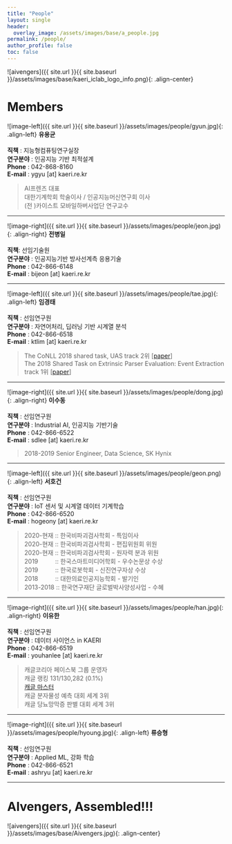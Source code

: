 ```yaml
---
title: "People"
layout: single
header:
  overlay_image: /assets/images/base/a_people.jpg
permalink: /people/
author_profile: false
toc: false
---
```

![aivengers]({{ site.url }}{{ site.baseurl }}/assets/images/base/kaeri_iclab_logo_info.png){: .align-center} 

# Members

![image-left]({{ site.url }}{{ site.baseurl }}/assets/images/people/gyun.jpg){: .align-left}
**유용균** <br><br>
**직책** : 지능형컴퓨팅연구실장 <br>
**연구분야** : 인공지능 기반 최적설계 <br>
**Phone** : 042-868-8160 <br>
**E-mail** : ygyu \[at\] kaeri.re.kr <br>
>AI프렌즈 대표<br> 대한기계학회 학술이사 / 인공지능머신연구회 이사<br> (전 )카이스트 모바일하버사업단 연구교수 

---

![image-right]({{ site.url }}{{ site.baseurl }}/assets/images/people/jeon.jpg){: .align-right} 
**전병일** <br> <br>
**직책**: 선임기술원 <br>
**연구분야** : 인공지능기반 방사선계측 응용기술 <br>
**Phone** : 042-866-6148 <br>
**E-mail** : bijeon \[at\] kaeri.re.kr <br>

---

![image-left]({{ site.url }}{{ site.baseurl }}/assets/images/people/tae.jpg){: .align-left} 
**임경태** <br><br>
**직책** : 선임연구원 <br>
**연구분야** : 자연어처리, 딥러닝 기반 시계열 분석 <br>
**Phone** : 042-866-6518 <br>
**E-mail** : ktlim \[at\] kaeri.re.kr <br>
> The CoNLL 2018 shared task, UAS track 2위 [[paper](https://www.aclweb.org/anthology/K18-2014.pdf)] <br>
> The 2018 Shared Task on Extrinsic Parser Evaluation: Event Extraction track 1위 [[paper](https://www.aclweb.org/anthology/K18-2002.pdf)]

---

![image-right]({{ site.url }}{{ site.baseurl }}/assets/images/people/dong.jpg){: .align-right} 
**이수동** <br><br>
**직책** : 선임연구원 <br>
**연구분야** : Industrial AI, 인공지능 기반기술 <br>
**Phone** : 042-866-6522 <br>
**E-mail** : sdlee \[at\] kaeri.re.kr <br>
> 2018-2019 Senior Engineer, Data Science, SK Hynix

---

![image-left]({{ site.url }}{{ site.baseurl }}/assets/images/people/geon.png){: .align-left} 
**서호건** <br><br>
**직책** : 선임연구원 <br>
**연구분야** : IoT 센서 및 시계열 데이터 기계학습<br>
**Phone** : 042-866-6520 <br>
**E-mail** : hogeony \[at\] kaeri.re.kr <br>
>2020-현재 :: 한국비파괴검사학회 - 특임이사<br>2020-현재 :: 한국비파괴검사학회 - 편집위원회 위원
<br>2020-현재 :: 한국비파괴검사학회 - 원자력 분과 위원
<br>2019&nbsp;&nbsp;&nbsp;&nbsp;&nbsp;&nbsp;&nbsp;&nbsp;&nbsp;&nbsp;:: 한국스마트미디어학회 - 우수논문상 수상<br>2019&nbsp;&nbsp;&nbsp;&nbsp;&nbsp;&nbsp;&nbsp;&nbsp;&nbsp;&nbsp;:: 한국로봇학회 - 신진연구자상 수상<br>2018&nbsp;&nbsp;&nbsp;&nbsp;&nbsp;&nbsp;&nbsp;&nbsp;&nbsp;&nbsp;:: 대한의료인공지능학회 - 발기인<br>2013-2018 :: 한국연구재단 글로벌박사양성사업 - 수혜

---

![image-right]({{ site.url }}{{ site.baseurl }}/assets/images/people/han.jpg){: .align-right} 
**이유한** <br><br>
**직책** : 선임연구원 <br>
**연구분야** : 데이터 사이언스 in KAERI <br>
**Phone** : 042-866-6519 <br>
**E-mail** : youhanlee \[at\] kaeri.re.kr <br>
> 캐글코리아 페이스북 그룹 운영자 <br> 캐글 랭킹 131/130,282 (0.1%)<br> [캐글 마스터](https://www.kaggle.com/youhanlee) <br> 캐글 분자물성 예측 대회 세계 3위 <br> 캐글 당뇨망막증 판별 대회 세계 3위

---

![image-right]({{ site.url }}{{ site.baseurl }}/assets/images/people/hyoung.jpg){: .align-left} 
**류승형** <br><br>
**직책** : 선임연구원 <br>
**연구분야** : Applied ML, 강화 학습 <br>
**Phone** : 042-866-6521 <br>
**E-mail** : ashryu \[at\] kaeri.re.kr <br>

---
# AIvengers, Assembled!!!

![aivengers]({{ site.url }}{{ site.baseurl }}/assets/images/base/Aivengers.jpg){: .align-center} 
